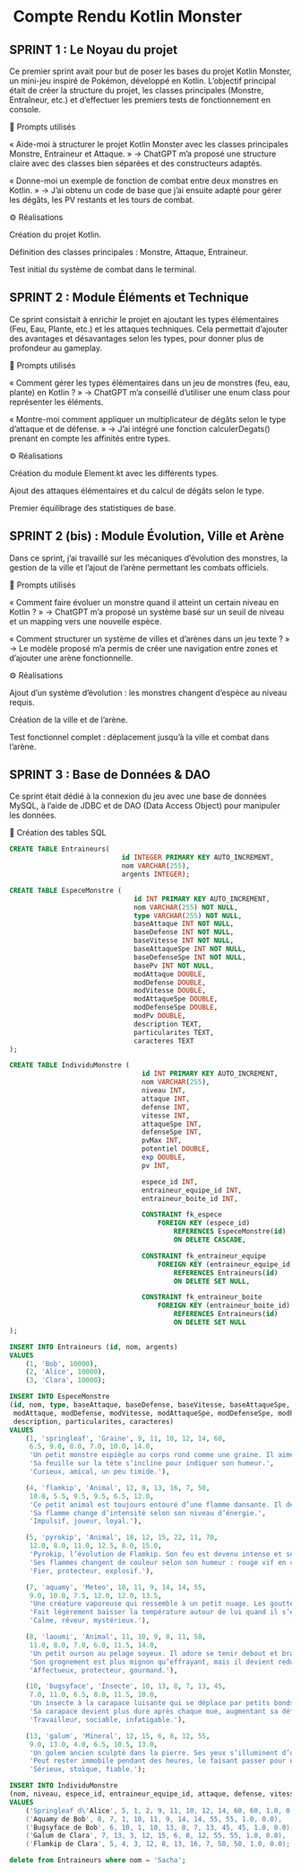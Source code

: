 #  Compte Rendu Kotlin Monster

## SPRINT 1 : Le Noyau du projet
Ce premier sprint avait pour but de poser les bases du projet Kotlin Monster, un mini-jeu inspiré de Pokémon, développé en Kotlin.
L’objectif principal était de créer la structure du projet, les classes principales (Monstre, Entraîneur, etc.) et d’effectuer les premiers tests de fonctionnement en console.

📘 Prompts utilisés

« Aide-moi à structurer le projet Kotlin Monster avec les classes principales Monstre, Entraineur et Attaque. »
→ ChatGPT m’a proposé une structure claire avec des classes bien séparées et des constructeurs adaptés.

« Donne-moi un exemple de fonction de combat entre deux monstres en Kotlin. »
→ J’ai obtenu un code de base que j’ai ensuite adapté pour gérer les dégâts, les PV restants et les tours de combat.

⚙️ Réalisations

Création du projet Kotlin.

Définition des classes principales : Monstre, Attaque, Entraineur.

Test initial du système de combat dans le terminal.

## SPRINT 2 : Module Éléments et Technique

Ce sprint consistait à enrichir le projet en ajoutant les types élémentaires (Feu, Eau, Plante, etc.) et les attaques techniques.
Cela permettait d’ajouter des avantages et désavantages selon les types, pour donner plus de profondeur au gameplay.

📘 Prompts utilisés

« Comment gérer les types élémentaires dans un jeu de monstres (feu, eau, plante) en Kotlin ? »
→ ChatGPT m’a conseillé d’utiliser une enum class pour représenter les éléments.

« Montre-moi comment appliquer un multiplicateur de dégâts selon le type d’attaque et de défense. »
→ J’ai intégré une fonction calculerDegats() prenant en compte les affinités entre types.

⚙️ Réalisations

Création du module Element.kt avec les différents types.

Ajout des attaques élémentaires et du calcul de dégâts selon le type.

Premier équilibrage des statistiques de base.

## SPRINT 2 (bis) : Module Évolution, Ville et Arène

Dans ce sprint, j’ai travaillé sur les mécaniques d’évolution des monstres, la gestion de la ville et l’ajout de l’arène permettant les combats officiels.

📘 Prompts utilisés

« Comment faire évoluer un monstre quand il atteint un certain niveau en Kotlin ? »
→ ChatGPT m’a proposé un système basé sur un seuil de niveau et un mapping vers une nouvelle espèce.

« Comment structurer un système de villes et d’arènes dans un jeu texte ? »
→ Le modèle proposé m’a permis de créer une navigation entre zones et d’ajouter une arène fonctionnelle.

⚙️ Réalisations

Ajout d’un système d’évolution : les monstres changent d’espèce au niveau requis.

Création de la ville et de l’arène.

Test fonctionnel complet : déplacement jusqu’à la ville et combat dans l’arène.

## SPRINT 3 : Base de Données & DAO

Ce sprint était dédié à la connexion du jeu avec une base de données MySQL, à l’aide de JDBC et de DAO (Data Access Object) pour manipuler les données.

💾 Création des tables SQL
``` sql
CREATE TABLE Entraineurs(
                            id INTEGER PRIMARY KEY AUTO_INCREMENT,
                            nom VARCHAR(255),
                            argents INTEGER);

CREATE TABLE EspeceMonstre (
                               id INT PRIMARY KEY AUTO_INCREMENT,
                               nom VARCHAR(255) NOT NULL,
                               type VARCHAR(255) NOT NULL,
                               baseAttaque INT NOT NULL,
                               baseDefense INT NOT NULL,
                               baseVitesse INT NOT NULL,
                               baseAttaqueSpe INT NOT NULL,
                               baseDefenseSpe INT NOT NULL,
                               basePv INT NOT NULL,
                               modAttaque DOUBLE,
                               modDefense DOUBLE,
                               modVitesse DOUBLE,
                               modAttaqueSpe DOUBLE,
                               modDefenseSpe DOUBLE,
                               modPv DOUBLE,
                               description TEXT,
                               particularites TEXT,
                               caracteres TEXT
);

CREATE TABLE IndividuMonstre (
                                 id INT PRIMARY KEY AUTO_INCREMENT,
                                 nom VARCHAR(255),
                                 niveau INT,
                                 attaque INT,
                                 defense INT,
                                 vitesse INT,
                                 attaqueSpe INT,
                                 defenseSpe INT,
                                 pvMax INT,
                                 potentiel DOUBLE,
                                 exp DOUBLE,
                                 pv INT,

                                 espece_id INT,
                                 entraineur_equipe_id INT,
                                 entraineur_boite_id INT,

                                 CONSTRAINT fk_espece
                                     FOREIGN KEY (espece_id)
                                         REFERENCES EspeceMonstre(id)
                                         ON DELETE CASCADE,

                                 CONSTRAINT fk_entraineur_equipe
                                     FOREIGN KEY (entraineur_equipe_id)
                                         REFERENCES Entraineurs(id)
                                         ON DELETE SET NULL,

                                 CONSTRAINT fk_entraineur_boite
                                     FOREIGN KEY (entraineur_boite_id)
                                         REFERENCES Entraineurs(id)
                                         ON DELETE SET NULL
);

INSERT INTO Entraineurs (id, nom, argents)
VALUES
    (1, 'Bob', 10000),
    (2, 'Alice', 10000),
    (3, 'Clara', 10000);

INSERT INTO EspeceMonstre
(id, nom, type, baseAttaque, baseDefense, baseVitesse, baseAttaqueSpe, baseDefenseSpe, basePv,
 modAttaque, modDefense, modVitesse, modAttaqueSpe, modDefenseSpe, modPv,
 description, particularites, caracteres)
VALUES
    (1, 'springleaf', 'Graine', 9, 11, 10, 12, 14, 60,
     6.5, 9.0, 8.0, 7.0, 10.0, 14.0,
     'Un petit monstre espiègle au corps rond comme une graine. Il aime se cacher dans l’herbe haute et se dorer au soleil.',
     'Sa feuille sur la tête s’incline pour indiquer son humeur.',
     'Curieux, amical, un peu timide.'),

    (4, 'flamkip', 'Animal', 12, 8, 13, 16, 7, 50,
     10.0, 5.5, 9.5, 9.5, 6.5, 12.0,
     'Ce petit animal est toujours entouré d’une flamme dansante. Il déteste le froid et s’énerve facilement quand on tente d’éteindre son feu.',
     'Sa flamme change d’intensité selon son niveau d’énergie.',
     'Impulsif, joueur, loyal.'),

    (5, 'pyrokip', 'Animal', 18, 12, 15, 22, 11, 70,
     12.0, 8.0, 11.0, 12.5, 8.0, 15.0,
     'Pyrokip, l’évolution de Flamkip. Son feu est devenu intense et ses flammes sont capables de fondre la pierre. Fier et courageux, il protège son dresseur à tout prix.',
     'Ses flammes changent de couleur selon son humeur : rouge vif en colère, dorées quand il est calme.',
     'Fier, protecteur, explosif.'),

    (7, 'aquamy', 'Meteo', 10, 11, 9, 14, 14, 55,
     9.0, 10.0, 7.5, 12.0, 12.0, 13.5,
     'Une créature vaporeuse qui ressemble à un petit nuage. Les gouttes qui tombent de son corps sont pures et rafraîchissantes.',
     'Fait légèrement baisser la température autour de lui quand il s’endort.',
     'Calme, rêveur, mystérieux.'),

    (8, 'laoumi', 'Animal', 11, 10, 9, 8, 11, 58,
     11.0, 8.0, 7.0, 6.0, 11.5, 14.0,
     'Un petit ourson au pelage soyeux. Il adore se tenir debout et brandir ses petites pattes comme s’il dansait.',
     'Son grognement est plus mignon qu’effrayant, mais il devient redoutable pour défendre ses amis.',
     'Affectueux, protecteur, gourmand.'),

    (10, 'bugsyface', 'Insecte', 10, 13, 8, 7, 13, 45,
     7.0, 11.0, 6.5, 8.0, 11.5, 10.0,
     'Un insecte à la carapace luisante qui se déplace par petits bonds. Il communique en faisant vibrer ses antennes.',
     'Sa carapace devient plus dure après chaque mue, augmentant sa défense.',
     'Travailleur, sociable, infatigable.'),

    (13, 'galum', 'Mineral', 12, 15, 6, 8, 12, 55,
     9.0, 13.0, 4.0, 6.5, 10.5, 13.0,
     'Un golem ancien sculpté dans la pierre. Ses yeux s’illuminent d’une lueur mystérieuse quand il se met en garde.',
     'Peut rester immobile pendant des heures, le faisant passer pour une statue.',
     'Sérieux, stoïque, fiable.');

INSERT INTO IndividuMonstre
(nom, niveau, espece_id, entraineur_equipe_id, attaque, defense, vitesse, attaqueSpe, defenseSpe, pvMax, pv, potentiel, exp)
VALUES
    ('Springleaf d\'Alice', 5, 1, 2, 9, 11, 10, 12, 14, 60, 60, 1.0, 0.0),
    ('Aquamy de Bob', 8, 7, 1, 10, 11, 9, 14, 14, 55, 55, 1.0, 0.0),
    ('Bugsyface de Bob', 6, 10, 1, 10, 13, 8, 7, 13, 45, 45, 1.0, 0.0),
    ('Galum de Clara', 7, 13, 3, 12, 15, 6, 8, 12, 55, 55, 1.0, 0.0),
    ('Flamkip de Clara', 5, 4, 3, 12, 8, 13, 16, 7, 50, 50, 1.0, 0.0);'

delete from Entraineurs where nom = 'Sacha';

```